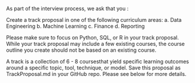 As part of the interview process, we ask that you :

Create a track proposal in one of the following curriculum areas:
a. Data Engineering
b. Machine Learning
c. Finance
d. Reporting

Please make sure to focus on Python, SQL, or R in your track proposal. While your track
proposal may include a few existing courses, the course outline you create should not be
based on an existing course.

A track is a collection of 6 - 8 coursesthat yield specific learning outcomes around a specific
topic, tool, technique, or model. Save this proposal as TrackProposal.md in your GitHub repo.
Please see below for more details.
